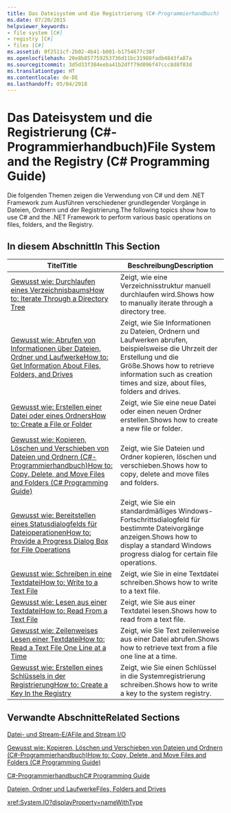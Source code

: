 ```yaml
---
title: Das Dateisystem und die Registrierung (C#-Programmierhandbuch)
ms.date: 07/20/2015
helpviewer_keywords:
- file system [C#]
- registry [C#]
- files [C#]
ms.assetid: 0f2511cf-2b02-4b41-b001-b1754677c38f
ms.openlocfilehash: 20e8b857759253736d11bc31988fadb4843fa87a
ms.sourcegitcommit: 3d5d33f384eeba41b2dff79d096f47ccc8d8f03d
ms.translationtype: HT
ms.contentlocale: de-DE
ms.lasthandoff: 05/04/2018
---
```

# <a name="file-system-and-the-registry-c-programming-guide"></a><span data-ttu-id="66cb3-102">Das Dateisystem und die Registrierung (C#-Programmierhandbuch)</span><span class="sxs-lookup"><span data-stu-id="66cb3-102">File System and the Registry (C# Programming Guide)</span></span>
<span data-ttu-id="66cb3-103">Die folgenden Themen zeigen die Verwendung von C# und dem .NET Framework zum Ausführen verschiedener grundlegender Vorgänge in Dateien, Ordnern und der Registrierung.</span><span class="sxs-lookup"><span data-stu-id="66cb3-103">The following topics show how to use C# and the .NET Framework to perform various basic operations on files, folders, and the Registry.</span></span>  
  
## <a name="in-this-section"></a><span data-ttu-id="66cb3-104">In diesem Abschnitt</span><span class="sxs-lookup"><span data-stu-id="66cb3-104">In This Section</span></span>  
  
|<span data-ttu-id="66cb3-105">**Titel**</span><span class="sxs-lookup"><span data-stu-id="66cb3-105">**Title**</span></span>|<span data-ttu-id="66cb3-106">**Beschreibung**</span><span class="sxs-lookup"><span data-stu-id="66cb3-106">**Description**</span></span>|  
|---------------|---------------------|  
|[<span data-ttu-id="66cb3-107">Gewusst wie: Durchlaufen eines Verzeichnisbaums</span><span class="sxs-lookup"><span data-stu-id="66cb3-107">How to: Iterate Through a Directory Tree</span></span>](../../../csharp/programming-guide/file-system/how-to-iterate-through-a-directory-tree.md)|<span data-ttu-id="66cb3-108">Zeigt, wie eine Verzeichnisstruktur manuell durchlaufen wird.</span><span class="sxs-lookup"><span data-stu-id="66cb3-108">Shows how to manually iterate through a directory tree.</span></span>|  
|[<span data-ttu-id="66cb3-109">Gewusst wie: Abrufen von Informationen über Dateien, Ordner und Laufwerke</span><span class="sxs-lookup"><span data-stu-id="66cb3-109">How to: Get Information About Files, Folders, and Drives</span></span>](../../../csharp/programming-guide/file-system/how-to-get-information-about-files-folders-and-drives.md)|<span data-ttu-id="66cb3-110">Zeigt, wie Sie Informationen zu Dateien, Ordnern und Laufwerken abrufen, beispielsweise die Uhrzeit der Erstellung und die Größe.</span><span class="sxs-lookup"><span data-stu-id="66cb3-110">Shows how to retrieve information such as creation times and size, about files, folders and drives.</span></span>|  
|[<span data-ttu-id="66cb3-111">Gewusst wie: Erstellen einer Datei oder eines Ordners</span><span class="sxs-lookup"><span data-stu-id="66cb3-111">How to: Create a File or Folder</span></span>](../../../csharp/programming-guide/file-system/how-to-create-a-file-or-folder.md)|<span data-ttu-id="66cb3-112">Zeigt, wie Sie eine neue Datei oder einen neuen Ordner erstellen.</span><span class="sxs-lookup"><span data-stu-id="66cb3-112">Shows how to create a new file or folder.</span></span>|  
|[<span data-ttu-id="66cb3-113">Gewusst wie: Kopieren, Löschen und Verschieben von Dateien und Ordnern (C#-Programmierhandbuch)</span><span class="sxs-lookup"><span data-stu-id="66cb3-113">How to: Copy, Delete, and Move Files and Folders (C# Programming Guide)</span></span>](../../../csharp/programming-guide/file-system/how-to-copy-delete-and-move-files-and-folders.md)|<span data-ttu-id="66cb3-114">Zeigt, wie Sie Dateien und Ordner kopieren, löschen und verschieben.</span><span class="sxs-lookup"><span data-stu-id="66cb3-114">Shows how to copy, delete and move files and folders.</span></span>|  
|[<span data-ttu-id="66cb3-115">Gewusst wie: Bereitstellen eines Statusdialogfelds für Dateioperationen</span><span class="sxs-lookup"><span data-stu-id="66cb3-115">How to: Provide a Progress Dialog Box for File Operations</span></span>](../../../csharp/programming-guide/file-system/how-to-provide-a-progress-dialog-box-for-file-operations.md)|<span data-ttu-id="66cb3-116">Zeigt, wie Sie ein standardmäßiges Windows-Fortschrittsdialogfeld für bestimmte Dateivorgänge anzeigen.</span><span class="sxs-lookup"><span data-stu-id="66cb3-116">Shows how to display a standard Windows progress dialog for certain file operations.</span></span>|  
|[<span data-ttu-id="66cb3-117">Gewusst wie: Schreiben in eine Textdatei</span><span class="sxs-lookup"><span data-stu-id="66cb3-117">How to: Write to a Text File</span></span>](../../../csharp/programming-guide/file-system/how-to-write-to-a-text-file.md)|<span data-ttu-id="66cb3-118">Zeigt, wie Sie in eine Textdatei schreiben.</span><span class="sxs-lookup"><span data-stu-id="66cb3-118">Shows how to write to a text file.</span></span>|  
|[<span data-ttu-id="66cb3-119">Gewusst wie: Lesen aus einer Textdatei</span><span class="sxs-lookup"><span data-stu-id="66cb3-119">How to: Read From a Text File</span></span>](../../../csharp/programming-guide/file-system/how-to-read-from-a-text-file.md)|<span data-ttu-id="66cb3-120">Zeigt, wie Sie aus einer Textdatei lesen.</span><span class="sxs-lookup"><span data-stu-id="66cb3-120">Shows how to read from a text file.</span></span>|  
|[<span data-ttu-id="66cb3-121">Gewusst wie: Zeilenweises Lesen einer Textdatei</span><span class="sxs-lookup"><span data-stu-id="66cb3-121">How to: Read a Text File One Line at a Time</span></span>](../../../csharp/programming-guide/file-system/how-to-read-a-text-file-one-line-at-a-time.md)|<span data-ttu-id="66cb3-122">Zeigt, wie Sie Text zeilenweise aus einer Datei abrufen.</span><span class="sxs-lookup"><span data-stu-id="66cb3-122">Shows how to retrieve text from a file one line at a time.</span></span>|  
|[<span data-ttu-id="66cb3-123">Gewusst wie: Erstellen eines Schlüssels in der Registrierung</span><span class="sxs-lookup"><span data-stu-id="66cb3-123">How to: Create a Key In the Registry</span></span>](../../../csharp/programming-guide/file-system/how-to-create-a-key-in-the-registry.md)|<span data-ttu-id="66cb3-124">Zeigt, wie Sie einen Schlüssel in die Systemregistrierung schreiben.</span><span class="sxs-lookup"><span data-stu-id="66cb3-124">Shows how to write a key to the system registry.</span></span>|  
  
## <a name="related-sections"></a><span data-ttu-id="66cb3-125">Verwandte Abschnitte</span><span class="sxs-lookup"><span data-stu-id="66cb3-125">Related Sections</span></span>  
 [<span data-ttu-id="66cb3-126">Datei- und Stream-E/A</span><span class="sxs-lookup"><span data-stu-id="66cb3-126">File and Stream I/O</span></span>](https://msdn.microsoft.com/library/k3352a4t)  
  
 [<span data-ttu-id="66cb3-127">Gewusst wie: Kopieren, Löschen und Verschieben von Dateien und Ordnern (C#-Programmierhandbuch)</span><span class="sxs-lookup"><span data-stu-id="66cb3-127">How to: Copy, Delete, and Move Files and Folders (C# Programming Guide)</span></span>](../../../csharp/programming-guide/file-system/how-to-copy-delete-and-move-files-and-folders.md)  
  
 [<span data-ttu-id="66cb3-128">C#-Programmierhandbuch</span><span class="sxs-lookup"><span data-stu-id="66cb3-128">C# Programming Guide</span></span>](../../../csharp/programming-guide/index.md)  
  
 [<span data-ttu-id="66cb3-129">Dateien, Ordner und Laufwerke</span><span class="sxs-lookup"><span data-stu-id="66cb3-129">Files, Folders and Drives</span></span>](../../../csharp/programming-guide/file-system/index.md)  
  
 <xref:System.IO?displayProperty=nameWithType>
